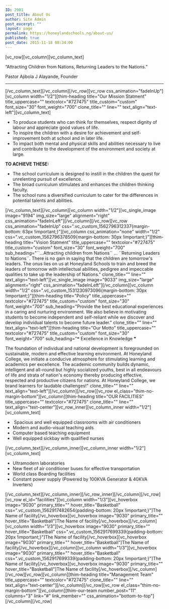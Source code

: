 ```yaml
---
ID: 2901
post_title: About Us
author: Site Admin
post_excerpt: ""
layout: page
permalink: https://honeylandschools.ng/about-us/
published: true
post_date: 2015-11-18 08:34:00
---
```

[vc_row][vc_column][vc_column_text]
<div class="thim-about-us-quote">

“Attracting Children from Nations, Returning Leaders to the Nations.”
<div class="agency">Pastor Ajibola J Alayande, Founder</div>

<hr />

</div>
[/vc_column_text][/vc_column][/vc_row][vc_row css_animation="fadeInUp"][vc_column width="1/2"][thim-heading title="Our Mission Statment" title_uppercase="" textcolor="#727475" title_custom="custom" font_size="30" font_weight="700" clone_title="" line="" text_align="text-left"][vc_column_text]
<ul>
 	<li>To produce students who can think for themselves, respect dignity of labour and appreciate good values of life.</li>
 	<li>To inspire the children with a desire for achievement and self-improvement both at school and in later life.</li>
 	<li>To impact both mental and physical skills and abilities necessary to live and contribute to the development of the environment and society at large.</li>
</ul>
<strong>TO ACHIEVE THESE: </strong>
<ul>
 	<li>The school curriculum is designed to instill in the children the quest for unrelenting pursuit of excellence.</li>
 	<li>The broad curriculum stimulates and enhances the children thinking faculty.</li>
 	<li>The school runs a diversified curriculum to cater for the differences in potential talents and abilities.</li>
</ul>
[/vc_column_text][/vc_column][vc_column width="1/2"][vc_single_image image="9194" img_size="large" alignment="right" css_animation="fadeInLeft"][/vc_column][/vc_row][vc_row css_animation="fadeInUp" css=".vc_custom_1562796312337{margin-bottom: 63px !important;}"][vc_column css_animation="none" width="1/2" css=".vc_custom_1562796378509{margin-bottom: 30px !important;}"][thim-heading title="Vision Statment" title_uppercase="" textcolor="#727475" title_custom="custom" font_size="30" font_weight="700" sub_heading="``...Attracting children from Nations`` ... ``Returning Leaders to Nations``.
There is no gain in saying that the children are tomorrow's leaders. The onus lies on us at Honeyland Schools to train and breed the leaders of tomorrow with intellectual abilities, pedigree and impeccable qualities to take up the leadership of Nations." clone_title="" line="" text_align="text-left"][vc_single_image image="9033" img_size="large" alignment="right" css_animation="fadeInLeft"][/vc_column][vc_column width="1/2" css=".vc_custom_1531230973096{margin-bottom: 30px !important;}"][thim-heading title="Policy" title_uppercase="" textcolor="#727475" title_custom="custom" font_size="30" font_weight="700" sub_heading="Provide the best educational experiences in a caring and nurturing environment. We also believe in motivating students to become independent and self-reliant while we discover and develop individual talents to become future leader." clone_title="" line="" text_align="text-left"][thim-heading title="Our Motto" title_uppercase="" textcolor="#727475" title_custom="custom" font_size="30" font_weight="700" sub_heading="❝ Excellence in Knowledge ❞

The foundation of individual and national development is foregrounded on sustainable, modern and effective learning environment. At Honeyland College, we initiate a conducive atmosphere for stimulating learning and academics per excellence. The academic community builds dynamic, intelligent and all-round but highly socialized youths, best in all endeavours of life and strata of nation's economy thereby producing effective, respected and productive citizens for nations. At Honeyland College, we brand learners for laudable challenges!" clone_title="" line="" text_align="text-left"][/vc_column][/vc_row][vc_row el_class="thim-no-margin-bottom"][vc_column][thim-heading title="OUR FACILITIES" title_uppercase="" textcolor="#727475" clone_title="" line="" text_align="text-center"][vc_row_inner][vc_column_inner width="1/2"][vc_column_text]
<ul>
 	<li> Spacious and well equipped classrooms with air conditioners</li>
 	<li>Modern and audio-visual teaching aids</li>
 	<li>Computer based teaching equipment</li>
 	<li>Well equipped sickbay with qualified nurses</li>
</ul>
[/vc_column_text][/vc_column_inner][vc_column_inner width="1/2"][vc_column_text]
<ul>
 	<li>Ultramodern laboratories</li>
 	<li>New fleet of air conditioner buses for effective transportation</li>
 	<li>World class Boarding facilities</li>
 	<li>Constant power supply (Powered by 100KVA Generator &amp; 40KVA Inverters)</li>
</ul>
[/vc_column_text][/vc_column_inner][/vc_row_inner][/vc_column][/vc_row][vc_row el_id="facilities"][vc_column width="1/3"][vc_hoverbox image="9030" primary_title="" hover_title="Basketball" css=".vc_custom_1562917482654{padding-bottom: 20px !important;}"]The Name of facility[/vc_hoverbox][vc_hoverbox image="9030" primary_title="" hover_title="Basketball"]The Name of facility[/vc_hoverbox][/vc_column][vc_column width="1/3"][vc_hoverbox image="9030" primary_title="" hover_title="Basketball" css=".vc_custom_1562917699339{padding-bottom: 20px !important;}"]The Name of facility[/vc_hoverbox][vc_hoverbox image="9030" primary_title="" hover_title="Basketball"]The Name of facility[/vc_hoverbox][/vc_column][vc_column width="1/3"][vc_hoverbox image="9030" primary_title="" hover_title="Basketball" css=".vc_custom_1562917699339{padding-bottom: 20px !important;}"]The Name of facility[/vc_hoverbox][vc_hoverbox image="9030" primary_title="" hover_title="Basketball"]The Name of facility[/vc_hoverbox][/vc_column][/vc_row][vc_row][vc_column][thim-heading title="Management Team" title_uppercase="" textcolor="#727475" clone_title="" line="" text_align="text-center"][/vc_column][/vc_row][vc_row el_class="thim-no-margin-bottom"][vc_column][thim-our-team number_post="11" columns="3" link="#" link_member="" css_animation="bottom-to-top"][/vc_column][/vc_row]